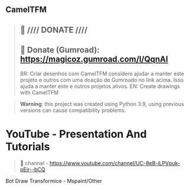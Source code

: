 ## CamelTFM
> ## :gift: **//// DONATE ////**
> ## 🔗 Donate (Gumroad): https://magicoz.gumroad.com/l/QqnAI
> BR: Criar desenhos com CamelTFM
> considere ajudar a manter este projeto e outros com uma doação de Gumroado no link acima. Isso ajuda a manter este e outros projetos ativos.
> EN: Create drawings with CamelTFM

> **Warning**: this project was created using Python 3.9, using previous versions can cause compatibility problems.

# YouTube - Presentation And Tutorials
> 🔗 channel - https://www.youtube.com/channel/UC-8eB-iLPVpuk-pEjr--bCQ
> 

Bot Draw Transformice - Mspaint/Other
